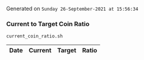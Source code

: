Generated on `Sunday 26-September-2021 at 15:56:34`

### Current to Target Coin Ratio
`current_coin_ratio.sh`

Date|Current|Target|Ratio
---|---|---|---
